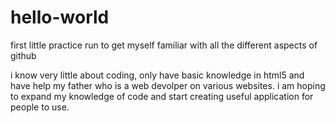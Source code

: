 # hello-world
first little practice run to get myself familiar with all the different aspects of github 

i know very little about coding, only have basic knowledge in html5 and have help my father who is a web devolper on various websites.
i am hoping to expand my knowledge of code and start creating useful application for people to use.
